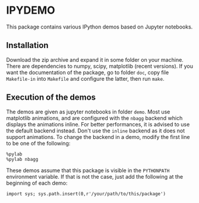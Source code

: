 # IPYDEMO

This package contains various IPython demos based on Jupyter notebooks.

## Installation

Download the zip archive and expand it in some folder on your machine. There are dependencies to numpy, scipy, matplotlib (recent versions). If you want the documentation of the package, go to folder ``doc``, copy file ``Makefile-in`` into ``Makefile`` and configure the latter, then run ``make``.

## Execution of the demos

The demos are given as jupyter notebooks in folder ``demo``. Most use matplotlib animations, and are configured with the `nbagg` backend which displays the animations inline. For better performances, it is advised to use the default backend instead. Don't use the `inline` backend as it does not support animations. To change the backend in a demo, modify the first line to be one of the following:

    %pylab
    %pylab nbagg

These demos assume that this package is visible in the `PYTHONPATH` environment variable. If that is not the case, just add the following at the beginning of each demo:

    import sys; sys.path.insert(0,r'/your/path/to/this/package')
